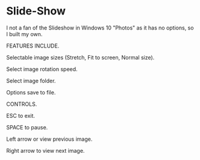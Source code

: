 # Slide-Show

I not a fan of the Slideshow in Windows 10 "Photos" as it has no options, so I built my own.


FEATURES INCLUDE.

Selectable image sizes (Stretch, Fit to screen, Normal size).

Select image rotation speed.

Select image folder.

Options save to file.


CONTROLS.

ESC to exit.

SPACE to pause.

Left arrow or view previous image.

Right arrow to view next image.
